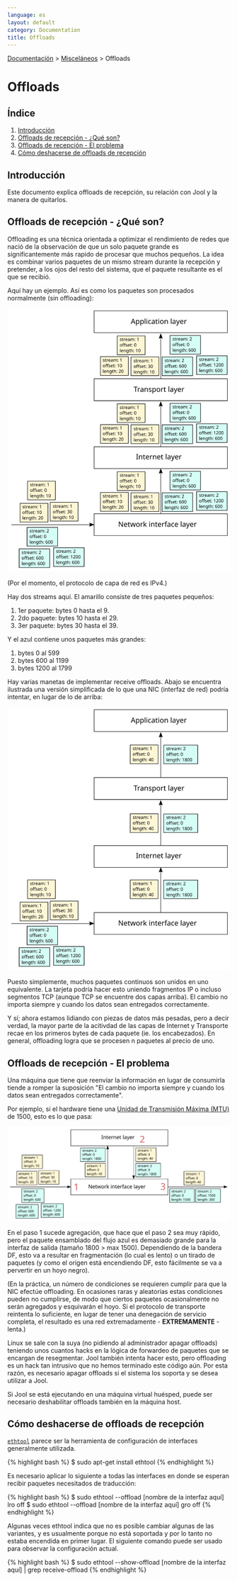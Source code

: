 ```yaml
---
language: es
layout: default
category: Documentation
title: Offloads
---
```


[Documentación](documentation.html) > [Misceláneos](documentation.html#miscelneos) > Offloads

# Offloads

## Índice

1. [Introducción](#introduccin)
2. [Offloads de recepción - ¿Qué son?](#offloads-de-recepcin---qu-son)
3. [Offloads de recepción - El problema](#offloads-de-recepcin---el-problema)
4. [Cómo deshacerse de offloads de recepción](#cmo-deshacerse-de-offloads-de-recepcin)

## Introducción

Este documento explica offloads de recepción, su relación con Jool y la manera de quitarlos.

## Offloads de recepción - ¿Qué son?

Offloading es una técnica orientada a optimizar el rendimiento de redes que nació de la observación de que un solo paquete grande es significantemente más rapido de procesar que muchos pequeños. La idea es combinar varios paquetes de un mismo stream durante la recepción y pretender, a los ojos del resto del sistema, que el paquete resultante es el que se recibió.

Aquí hay un ejemplo. Así es como los paquetes son procesados normalmente (sin offloading):

![Fig.1 - Sin offloading](../images/offload-none.svg)

(Por el momento, el protocolo de capa de red es IPv4.)

Hay dos streams aquí. El amarillo consiste de tres paquetes pequeños:

1. 1er paquete: bytes 0 hasta el 9.
2. 2do paquete: bytes 10 hasta el 29.
3. 3er paquete: bytes 30 hasta el 39.

Y el azul contiene unos paquetes más grandes:

1. bytes 0 al 599
2. bytes 600 al 1199
3. bytes 1200 al 1799

Hay varias manetas de implementar receive offloads. Abajo se encuentra ilustrada una versión simplificada de lo que una NIC (interfaz de red) podría intentar, en lugar de lo de arriba:

![Fig.2 - Offloads realizados correctamente](../images/offload-right.svg)

Puesto simplemente, muchos paquetes continuos son unidos en uno equivalente. La tarjeta podría hacer esto uniendo fragmentos IP o incluso segmentos TCP (aunque TCP se encuentre dos capas arriba). El cambio no importa siempre y cuando los datos sean entregados correctamente.

Y sí; ahora estamos lidiando con piezas de datos más pesadas, pero a decir verdad, la mayor parte de la acitivdad de las capas de Internet y Transporte recae en los primeros bytes de cada paquete (ie. los encabezados). En general, offloading logra que se procesen n paquetes al precio de uno.

## Offloads de recepción - El problema

Una máquina que tiene que reenviar la información en lugar de consumirla tiende a romper la suposición "El cambio no importa siempre y cuando los datos sean entregados correctamente".

Por ejemplo, si el hardware tiene una [Unidad de Transmisión Máxima (MTU)](http://es.wikipedia.org/wiki/Unidad_m%C3%A1xima_de_transferencia) de 1500, esto es lo que pasa:

![Fig.3 - Offload on a router](../images/offload-router.svg)

En el paso 1 sucede agregación, que hace que el paso 2 sea muy rápido, pero el paquete ensamblado del flujo azul es demasiado grande para la interfaz de salida (tamaño 1800 > max 1500). Dependiendo de la bandera DF, esto va a resultar en fragmentación (lo cual es lento) o un tirado de paquetes (y como el origen está encendiendo DF, esto fácilmente se va a pervertir en un hoyo negro).

(En la práctica, un número de condiciones se requieren cumplir para que la NIC efectúe offloading. En ocasiones raras y aleatorias estas condiciones pueden no cumplirse, de modo que ciertos paquetes ocasionalmente no serán agregados y esquivarán el hoyo. Si el protocolo de transporte reintenta lo suficiente, en lugar de tener una denegación de servicio completa, el resultado es una red extremadamente - **EXTREMAMENTE** - lenta.)

Linux se sale con la suya (no pidiendo al administrador apagar offloads) teniendo unos cuantos hacks en la lógica de forwardeo de paquetes que se encargan de resegmentar. Jool también intenta hacer esto, pero offloading es un hack tan intrusivo que no hemos terminado este código aún. Por esta razón, es necesario apagar offloads si el sistema los soporta y se desea utilizar a Jool.

Si Jool se está ejecutando en una máquina virtual huésped, puede ser necesario deshabilitar offloads también en la máquina host.

## Cómo deshacerse de offloads de recepción

[`ethtool`](https://www.kernel.org/pub/software/network/ethtool/) parece ser la herramienta de configuración de interfaces generalmente utilizada.

{% highlight bash %}
$ sudo apt-get install ethtool
{% endhighlight %}

Es necesario aplicar lo siguiente a todas las interfaces en donde se esperan recibir paquetes necesitados de traducción:

{% highlight bash %}
$ sudo ethtool --offload [nombre de la interfaz aquí] lro off
$ sudo ethtool --offload [nombre de la interfaz aquí] gro off
{% endhighlight %}

Algunas veces ethtool indica que no es posible cambiar algunas de las variantes, y es usualmente porque no está soportada y por lo tanto no estaba encendida en primer lugar. El siguiente comando puede ser usado para observar la configuración actual.

{% highlight bash %}
$ sudo ethtool --show-offload [nombre de la interfaz aquí] | grep receive-offload
{% endhighlight %}

